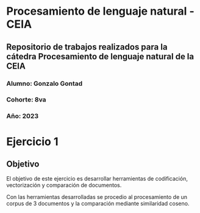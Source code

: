 # Procesamiento de lenguaje natural - CEIA
## Repositorio de trabajos realizados para la cátedra Procesamiento de lenguaje natural de la CEIA
### Alumno: Gonzalo Gontad
### Cohorte: 8va
### Año: 2023

# Ejercicio 1
## Objetivo
El objetivo de este ejercicio es desarrollar herramientas de codificación, vectorización y comparación de documentos.

Con las herramientas desarrolladas se procedio al procesamiento de un corpus de 3 documentos y la comparación mediante similaridad coseno.






